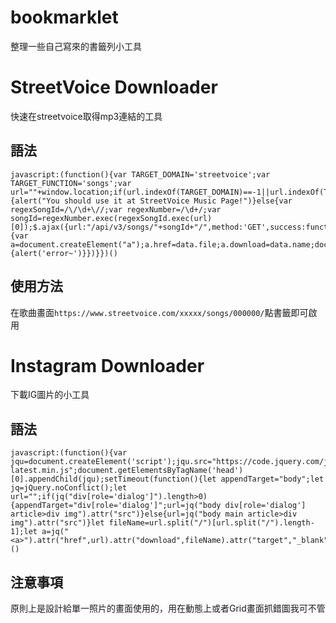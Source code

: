 # bookmarklet
整理一些自己寫來的書籤列小工具


# StreetVoice Downloader
快速在streetvoice取得mp3連結的工具

## 語法

 	javascript:(function(){var TARGET_DOMAIN='streetvoice';var TARGET_FUNCTION='songs';var url=""+window.location;if(url.indexOf(TARGET_DOMAIN)==-1||url.indexOf(TARGET_FUNCTION)==-1){alert("You should use it at StreetVoice Music Page!")}else{var regexSongId=/\/\d+\//;var regexNumber=/\d+/;var songId=regexNumber.exec(regexSongId.exec(url)[0]);$.ajax({url:"/api/v3/songs/"+songId+"/",method:'GET',success:function(data){var a=document.createElement("a");a.href=data.file;a.download=data.name;document.body.appendChild(a);a.click()},error:function(){alert('error~')}})}})()

## 使用方法  
 在歌曲畫面`https://www.streetvoice.com/xxxxx/songs/000000/`點書籤即可啟用

# Instagram Downloader
 下載IG圖片的小工具 

## 語法

	javascript:(function(){var jqu=document.createElement('script');jqu.src="https://code.jquery.com/jquery-latest.min.js";document.getElementsByTagName('head')[0].appendChild(jqu);setTimeout(function(){let appendTarget="body";let jq=jQuery.noConflict();let url="";if(jq("div[role='dialog']").length>0){appendTarget="div[role='dialog']";url=jq("body div[role='dialog'] article>div img").attr("src")}else{url=jq("body main article>div img").attr("src")}let fileName=url.split("/")[url.split("/").length-1];let a=jq("<a>").attr("href",url).attr("download",fileName).attr("target","_blank").appendTo(appendTarget);a[0].click();a.remove()},500)})()

## 注意事項
原則上是設計給單一照片的畫面使用的，用在動態上或者Grid畫面抓錯圖我可不管
